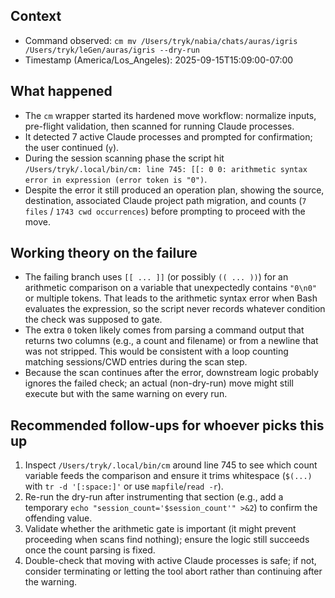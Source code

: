 ## Context
- Command observed: `cm mv /Users/tryk/nabia/chats/auras/igris /Users/tryk/leGen/auras/igris --dry-run`
- Timestamp (America/Los_Angeles): 2025-09-15T15:09:00-07:00

## What happened
- The `cm` wrapper started its hardened move workflow: normalize inputs, pre-flight validation, then scanned for running Claude processes.
- It detected 7 active Claude processes and prompted for confirmation; the user continued (`y`).
- During the session scanning phase the script hit `/Users/tryk/.local/bin/cm: line 745: [[: 0
0: arithmetic syntax error in expression (error token is "0")`.
- Despite the error it still produced an operation plan, showing the source, destination, associated Claude project path migration, and counts (`7 files` / `1743 cwd occurrences`) before prompting to proceed with the move.

## Working theory on the failure
- The failing branch uses `[[ ... ]]` (or possibly `(( ... ))`) for an arithmetic comparison on a variable that unexpectedly contains `"0\n0"` or multiple tokens. That leads to the arithmetic syntax error when Bash evaluates the expression, so the script never records whatever condition the check was supposed to gate.
- The extra `0` token likely comes from parsing a command output that returns two columns (e.g., a count and filename) or from a newline that was not stripped. This would be consistent with a loop counting matching sessions/CWD entries during the scan step.
- Because the scan continues after the error, downstream logic probably ignores the failed check; an actual (non-dry-run) move might still execute but with the same warning on every run.

## Recommended follow-ups for whoever picks this up
1. Inspect `/Users/tryk/.local/bin/cm` around line 745 to see which count variable feeds the comparison and ensure it trims whitespace (`$(...)` with `tr -d '[:space:]'` or use `mapfile`/`read -r`).
2. Re-run the dry-run after instrumenting that section (e.g., add a temporary `echo "session_count='$session_count'" >&2`) to confirm the offending value.
3. Validate whether the arithmetic gate is important (it might prevent proceeding when scans find nothing); ensure the logic still succeeds once the count parsing is fixed.
4. Double-check that moving with active Claude processes is safe; if not, consider terminating or letting the tool abort rather than continuing after the warning.
